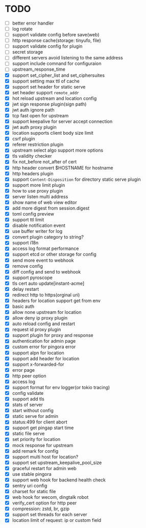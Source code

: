 # TODO

- [ ] better error handler
- [ ] log rotate
- [ ] support validate config before save(web)
- [ ] http response cache(storage: tinyufo, file)
- [ ] support validate config for plugin
- [ ] secret storage
- [ ] different servers avoid listening to the same address
- [ ] support include comnand for configuraion
- [ ] upstream_response_time
- [x] support set_cipher_list and set_ciphersuites
- [x] support setting max ttl of cache
- [x] support set header for static serve
- [x] set header support `remote_addr`
- [x] hot reload upstream and location config
- [x] jwt sign response plugin(sign path)
- [x] jwt auth ignore path
- [x] tcp fast open for upstream
- [x] support keepalive for server accept connection
- [x] jwt auth proxy plugin
- [x] location supports client body size limit
- [x] csrf plugin
- [x] referer restriction plugin
- [x] upstream select algo support more options
- [x] tls validity checker
- [x] fix not_before not_after of cert
- [x] http header convert $HOSTNAME for hostname
- [x] http headers plugin
- [x] support `Content-Disposition` for directory static serve plugin
- [x] support more limit plugin
- [x] how to use proxy plugin
- [x] server listen multi address
- [x] show name of web view editor
- [x] add more digest from session.digest
- [x] toml config preview
- [x] support ttl limit
- [x] disable notification event
- [x] use buffer writer for log
- [x] convert plugin category to string?
- [x] support i18n
- [x] access log format performance
- [x] support etcd or other storage for config
- [x] send more event to webhook
- [x] remove config
- [x] diff config and send to webhook
- [x] support pyroscope
- [x] tls cert auto update[instant-acme]
- [x] delay restart
- [x] redirect http to https(orginal uri)
- [x] headers for location support get from env
- [x] basic auth
- [x] allow none upstream for location
- [x] allow deny ip proxy plugin
- [x] auto reload config and restart
- [x] request id proxy plugin
- [x] support plugin for proxy and response
- [x] authentication for admin page
- [x] custom error for pingora error
- [x] support alpn for location
- [x] support add header for location
- [x] support x-forwarded-for
- [x] error page
- [x] http peer option
- [x] access log
- [x] support format for env logger(or tokio tracing)
- [x] config validate
- [x] support add tls
- [x] stats of server
- [x] start without config
- [x] static serve for admin
- [x] status:499 for client abort
- [x] support get pingap start time
- [x] static file serve
- [x] set priority for location
- [x] mock response for upstream
- [x] add remark for config
- [x] support multi host for location?
- [x] support set upstream_keepalive_pool_size
- [x] graceful restart for admin web
- [x] use stable pingora
- [x] support web hook for backend health check
- [x] sentry uri config
- [x] charset for static file
- [x] web hook for wecom, dingtalk robot
- [x] verify_cert option for http peer
- [x] compression: zstd, br, gzip
- [x] support set threads for each server
- [x] location limit of request: ip or custom field
